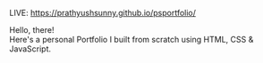 LIVE: https://prathyushsunny.github.io/psportfolio/

Hello, there! <br/>
Here's a personal Portfolio I built from scratch using HTML, CSS & JavaScript.<br/><br/>
